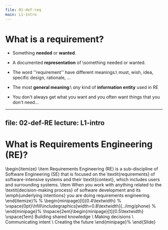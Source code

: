```yaml
---
file: 01-def-req
main: L1-intro 
---
```


# What is a requirement?

* Something **needed** or **wanted**.

* A documented **representation** of \\something needed or wanted.

* The word ''requirement'' have different meanings:\\
  must, wish, idea, specific design, rationale, ...

* The most **general meaning**:\\
*any* kind of **information entity** used in RE

* You don't always get what you want and you often want things that you don't need...

---
file: 02-def-RE
lecture: L1-intro
---

# What is Requirements Engineering (RE)?
\begin{itemize}
\item  Requirements Engineering (RE) is a sub-discipline of Software Engineering (SE) that is focused on the \textit{requirements} of software-intensive systems and their \textit{context}, which includes users and surrounding systems.
\item When you work with anything related to the \textit{decision-making process} of software development and its \emph{underlying intentions} you are doing requirements engineering.
\end{itemize}%
% \begin{minipage}[t]{0.4\textwidth}
% \vspace{0pt}\hfill\includegraphics[width=0.8\textwidth]{../img/phone}
% \end{minipage}%
\hspace{2em}\begin{minipage}[t]{0.5\textwidth}
\vspace{1em} 
Building shared knowledge \\ Making decisions \\ Communicating intent \\ Creating the future
\end{minipage}%
\end{Slide}